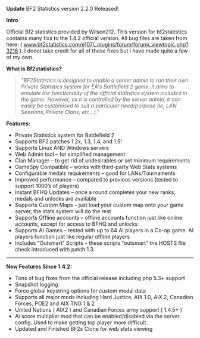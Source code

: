 **Update** BF2 Statistics version 2.2.0 Released!

**Intro**

Official Bf2 statistics provided by Wilson212. This version for bf2statistics contains many fixs to the 1.4.2 official version. All bug files are taken from here: ( www.bf2statistics.com/e107\_plugins/forum/forum\_viewtopic.php?3216 ). I donot take credit for all of these fixes but i have made quite a few of my own.

**What is Bf2statistics?**
> _"BF2Statistics is designed to enable a server admin to run their own Private Statistics system for EA's Battlefield 2 game. It aims to emulate the functionality of the official statistics system included in the game. However, as it is controlled by the server admin, it can easily be customised to suit a particular need/purpose (ie, LAN Sessions, Private Clans, etc...)."_

**Features:**
  * Private Statistics system for Battlefield 2
  * Supports BF2 patches 1.2x, 1.3, 1.4, and 1.5!
  * Supports Linux AND Windows servers
  * Web Admin tool – for simplified management
  * Clan Manager – to get rid of undesirables or set minimum requirements
  * GameSpy Compatible – works with third-party Web Stats systems
  * Configurable medals requirements – good for LANs/Tournaments
  * Improved performance – compared to previous versions (tested to support 1000’s of players)
  * Instant BFHQ Updates – once a round completes your new ranks, medals and unlocks are available
  * Supports Custom Maps – just load your custom map onto your game server, the stats system will do the rest
  * Supports Offline accounts – offline accounts function just like online accounts, except for access to BFHQ and unlocks
  * Supports AI Games – tested with up to 64 AI players in a Co-op game. AI players function just like regular offline players
  * Includes “Outsmart” Scripts – these scripts “outsmart” the HOSTS file check introduced with patch 1.3.


---

**New Features Since 1.4.2:**
  * Tons of bug fixes from the official release including php 5.3+ support
  * Snapshot logging
  * Force global keystring options for custom medal data
  * Supports all major mods including Hard Justice, AIX 1.0, AIX 2, Canadian Forces, POE2 and AIX TNG 1 & 2
  * United Nations ( AIX2 ) and Canadian Forces army support ( 1.4.5+ )
  * Ai score multiplier mod that can be enabled/disabled via the server config. Used to make getting top player more difficult.
  * Updated and Finished BF2s Clone for web stats viewing